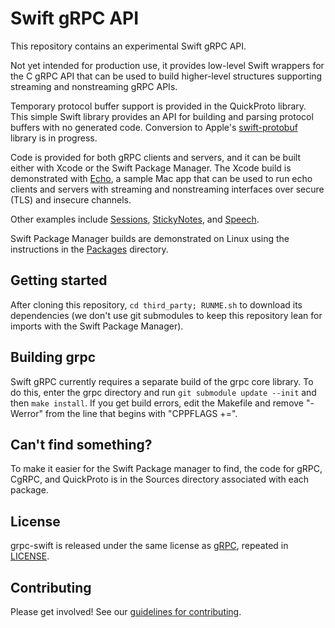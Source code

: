 # Swift gRPC API

This repository contains an experimental Swift gRPC API.

Not yet intended for production use, it provides low-level
Swift wrappers for the C gRPC API that can be used to build
higher-level structures supporting streaming and nonstreaming
gRPC APIs. 

Temporary protocol buffer support is provided in the QuickProto
library. This simple Swift library provides an API for building and
parsing protocol buffers with no generated code. Conversion to
Apple's [swift-protobuf](https://github.com/apple/swift-protobuf)
library is in progress.

Code is provided for both gRPC clients and servers,
and it can be built either with Xcode or the Swift Package Manager.
The Xcode build is demonstrated with [Echo](Examples/Echo), 
a sample Mac app that can be used to run echo clients and
servers with streaming and nonstreaming interfaces over secure (TLS)
and insecure channels.

Other examples include [Sessions](Examples/Sessions), 
[StickyNotes](Examples/StickyNotes), and 
[Speech](Examples/Speech).

Swift Package Manager builds are demonstrated on Linux using 
the instructions in the [Packages](Packages) directory.

## Getting started

After cloning this repository, `cd third_party; RUNME.sh` to
download its dependencies (we don't use git submodules to keep
this repository lean for imports with the Swift Package Manager).

## Building grpc

Swift gRPC currently requires a separate build of the grpc core
library. To do this, enter the grpc directory and run 
`git submodule update --init` and then `make install`. 
If you get build errors, edit the Makefile and remove 
"-Werror" from the line that begins with "CPPFLAGS +=".

## Can't find something?

To make it easier for the Swift Package manager to find,
the code for gRPC, CgRPC, and QuickProto is in the
Sources directory associated with each package.

## License

grpc-swift is released under the same license as 
[gRPC](https://github.com/grpc/grpc), repeated in
[LICENSE](LICENSE). 

## Contributing

Please get involved! See our [guidelines for contributing](CONTRIBUTING.md).
